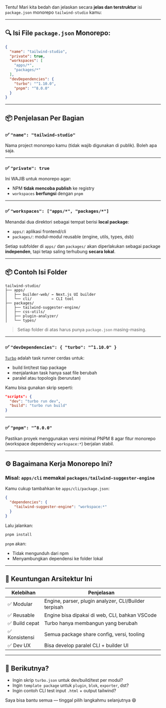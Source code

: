 Tentu! Mari kita bedah dan jelaskan secara **jelas dan terstruktur** isi `package.json` monorepo `tailwind-studio` kamu:

---

## 🔍 Isi File `package.json` Monorepo:

```json
{
  "name": "tailwind-studio",
  "private": true,
  "workspaces": [
    "apps/*",
    "packages/*"
  ],
  "devDependencies": {
    "turbo": "^1.10.0",
    "pnpm": "^8.0.0"
  }
}
```

---

## 📦 Penjelasan Per Bagian

### ✅ `"name": "tailwind-studio"`

Nama project monorepo kamu (tidak wajib digunakan di publik). Boleh apa saja.

---

### ✅ `"private": true`

Ini WAJIB untuk monorepo agar:

* NPM **tidak mencoba publish** ke registry
* `workspaces` **berfungsi** dengan `pnpm`

---

### ✅ `"workspaces": ["apps/*", "packages/*"]`

Menandai dua direktori sebagai tempat berisi **local package**:

* `apps/`: aplikasi frontend/cli
* `packages/`: modul-modul reusable (engine, utils, types, dsb)

Setiap subfolder di `apps/` dan `packages/` akan diperlakukan sebagai package **independen**, tapi tetap saling terhubung **secara lokal**.

---

## 📦 Contoh Isi Folder

```
tailwind-studio/
├── apps/
│   ├── builder-web/ ← Next.js UI builder
│   └── cli/         ← CLI tool
├── packages/
│   ├── tailwind-suggester-engine/
│   ├── css-utils/
│   ├── plugin-analyzer/
│   └── types/
```

> Setiap folder di atas harus punya `package.json` masing-masing.

---

### ✅ `"devDependencies": { "turbo": "^1.10.0" }`

[`Turbo`](https://turbo.build/repo) adalah task runner cerdas untuk:

* build lint/test tiap package
* menjalankan task hanya saat file berubah
* paralel atau topologis (berurutan)

Kamu bisa gunakan skrip seperti:

```json
"scripts": {
  "dev": "turbo run dev",
  "build": "turbo run build"
}
```

---

### ✅ `"pnpm": "^8.0.0"`

Pastikan proyek menggunakan versi minimal PNPM 8 agar fitur monorepo (workspace dependency `workspace:*`) berjalan stabil.

---

## ⚙️ Bagaimana Kerja Monorepo Ini?

### Misal: `apps/cli` memakai `packages/tailwind-suggester-engine`

Kamu cukup tambahkan ke `apps/cli/package.json`:

```json
{
  "dependencies": {
    "tailwind-suggester-engine": "workspace:*"
  }
}
```

Lalu jalankan:

```bash
pnpm install
```

`pnpm` akan:

* Tidak mengunduh dari npm
* Menyambungkan dependensi ke folder lokal

---

## 🧠 Keuntungan Arsitektur Ini

| Kelebihan     | Penjelasan                                            |
| ------------- | ----------------------------------------------------- |
| ✅ Modular     | Engine, parser, plugin analyzer, CLI/Builder terpisah |
| ✅ Reusable    | Engine bisa dipakai di web, CLI, bahkan VSCode        |
| ✅ Build cepat | Turbo hanya membangun yang berubah                    |
| ✅ Konsistensi | Semua package share config, versi, tooling            |
| ✅ Dev UX      | Bisa develop paralel CLI + builder UI                 |

---

## 🚀 Berikutnya?

* Ingin skrip `turbo.json` untuk dev/build/test per modul?
* Ingin `template package` untuk `plugin`, `blok`, `exporter`, dst?
* Ingin contoh CLI test input `.html` + output tailwind?

Saya bisa bantu semua — tinggal pilih langkahmu selanjutnya 😄
